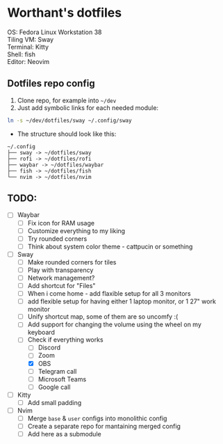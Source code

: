 # Worthant's dotfiles

OS: Fedora Linux Workstation 38  
Tiling VM: Sway  
Terminal: Kitty  
Shell: fish  
Editor: Neovim  

## Dotfiles repo config

1. Clone repo, for example into `~/dev`
2. Just add symbolic links for each needed module:

```bash
ln -s ~/dev/dotfiles/sway ~/.config/sway
```

- The structure should look like this:

```
~/.config
├── sway -> ~/dotfiles/sway
├── rofi -> ~/dotfiles/rofi
├── waybar -> ~/dotfiles/waybar
├── fish -> ~/dotfiles/fish
└── nvim -> ~/dotfiles/nvim
```

## TODO:

- [ ] Waybar
  - [ ] Fix icon for RAM usage
  - [ ] Customize everything to my liking
  - [ ] Try rounded corners
  - [ ] Think about system color theme - cattpucin or something
- [ ] Sway
  - [ ] Make rounded corners for tiles
  - [ ] Play with transparency
  - [ ] Network management?
  - [ ] Add shortcut for "Files"
  - [ ] When i come home - add flaxible setup for all 3 monitors
  - [ ] add flexible setup for having either 1 laptop monitor, or 1 27" work monitor
  - [ ] Unify shortcut map, some of them are so uncomfy :(
  - [ ] Add support for changing the volume using the wheel on my keyboard
  - [ ] Check if everything works
    - [ ] Discord
    - [ ] Zoom
    - [x] OBS
    - [ ] Telegram call
    - [ ] Microsoft Teams
    - [ ] Google call
- [ ] Kitty
  - [ ] Add small padding
- [ ] Nvim
  - [ ] Merge `base` & `user` configs into monolithic config
  - [ ] Create a separate repo for mantaining merged config
  - [ ] Add here as a submodule
